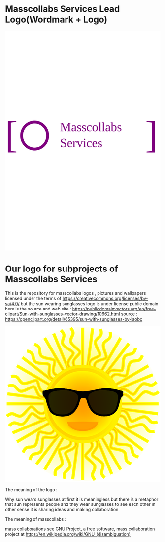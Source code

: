 # Masscollabs Services Lead Logo(Wordmark + Logo)

![Masscollabs Services](wordmark/masscollabs_services_wordmark_logo_square_brackets.svg)


# Our logo for subprojects of Masscollabs Services

This is the repository for masscollabs logos , pictures and wallpapers licensed under the terms of https://creativecommons.org/licenses/by-sa/4.0/ but the sun wearing sunglasses logo is under license public domain here is the source and web site : https://publicdomainvectors.org/en/free-clipart/Sun-with-sunglasses-vector-drawing/10662.html source : https://openclipart.org/detail/65395/sun-with-sunglasses-by-laobc

![Other Logo](swsg/sun-wearing-sunglasses.svg)

The meaning of the logo :

Why sun wears sunglasses at first it is meaningless but there is a metaphor that sun represents people and they wear sunglasses to see each other in other sense it is sharing ideas and making collaboration

The meaning of masscollabs :

mass collaborations see GNU Project, a free software, mass collaboration project at https://en.wikipedia.org/wiki/GNU_(disambiguation)
